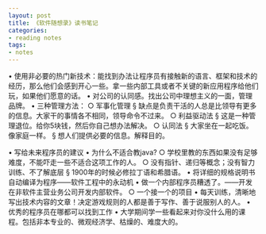```yaml
---
layout: post
title: 《软件随想录》读书笔记
categories:
- reading notes
tags:
- notes
---
```


• 使用非必要的热门新技术：能找到办法让程序员有接触新的语言、框架和技术的经历，那么他们会感到开心一些。拿一些内部工具或者不关键的新应用程序给他们玩，如果他们愿意的话。
• 对公司的认同感。找出公司中理想主义的一面，管理品牌。
• 三种管理方法：
    ○ 军事化管理
        § 缺点是负责干活的人总是比领导有更多的信息。大家干的事情各不相同，领导命令不过来。
    ○ 利益驱动法
        § 这是一种管理退位。给你5块钱，然后你自己想办法解决。
    ○ 认同法
        § 大家坐在一起吃饭。像家庭一样。
        § 想人们提供必要的信息。解释目的。

• 写给未来程序员的建议
• 为什么不适合教java?
    ○ 学校里教的东西如果没有足够难度，不能吓走一些不适合这项工作的人。
    ○ 没有指针、递归等概念；没有智力训练、不了解底层
        § 1900年的时候必修拉丁语和希腊语。
• 将详细的规格说明书自动编译为程序——软件工程中的永动机
• 做一个内部程序员糟透了。——开发在非软件主营业务公司开发内部软件。
    ○ 一个接一个的项目
• 每天训练，清晰地写出技术内容的文章！决定游戏规则的人都是善于写作、善于说服别人的人。
• 优秀的程序员在哪都可以找到工作
• 大学期间学一些看起来对你没什么用的课程。包括非本专业的、微观经济学、枯燥的、难度大的。
	


